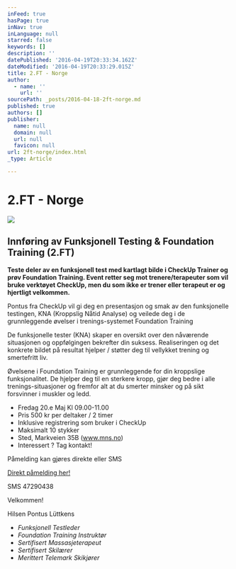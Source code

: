 ```yaml
---
inFeed: true
hasPage: true
inNav: true
inLanguage: null
starred: false
keywords: []
description: ''
datePublished: '2016-04-19T20:33:34.162Z'
dateModified: '2016-04-19T20:33:29.015Z'
title: 2.FT - Norge
author:
  - name: ''
    url: ''
sourcePath: _posts/2016-04-18-2ft-norge.md
published: true
authors: []
publisher:
  name: null
  domain: null
  url: null
  favicon: null
url: 2ft-norge/index.html
_type: Article

---
```

# 2.FT - Norge
![](https://the-grid-user-content.s3-us-west-2.amazonaws.com/f5ac1ad5-5ab8-415b-9fde-d885b5d19ec0.png)

## Innføring av Funksjonell Testing & Foundation Training (2.FT)

**Teste deler av en funksjonell test med kartlagt bilde i CheckUp Trainer og prøv Foundation Training. Event retter seg mot trenere/terapeuter som vil bruke verktøyet CheckUp, men du som ikke er trener eller terapeut er og hjertligt velkommen.**

Pontus fra CheckUp vil gi deg en presentasjon og smak av den funksjonelle testingen, KNA (Kroppslig Nåtid Analyse) og veilede deg i de grunnleggende øvelser i trenings-systemet Foundation Training

De funksjonelle tester (KNA) skaper en oversikt over den nåværende situasjonen og oppfølgingen bekrefter din suksess. Realiseringen og det konkrete bildet på resultat hjelper / støtter deg til vellykket trening og smertefritt liv.

Øvelsene i Foundation Training er grunnleggende for din kroppslige funksjonalitet. De hjelper deg til en sterkere kropp, gjør deg bedre i alle trenings-situasjoner og fremfor alt at du smerter minsker og på sikt forsvinner i muskler og ledd.

* Fredag 20.e Maj Kl 09.00-11.00
* Pris 500 kr per deltaker / 2 timer
* Inklusive registrering som bruker i CheckUp 
* Maksimalt 10 stykker
* Sted, Markveien 35B (www.mns.no)
* Interessert ? Tag kontakt!

Påmelding kan gjøres direkte eller SMS

[Direkt påmelding her!][0]

SMS 47290438

Velkommen!

Hilsen Pontus Lüttkens

* _Funksjonell Testleder_
* _Foundation Training Instruktør_
* _Sertifisert Massasjeterapeut_
* _Sertifisert Skilærer_
* _Merittert Telemark Skikjører_

[0]: https://podio.com/webforms/15407725/1032986